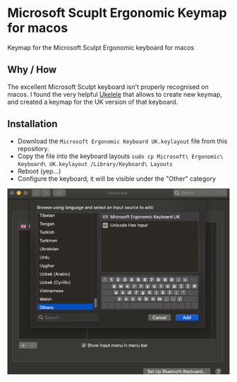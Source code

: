 # Microsoft Scuplt Ergonomic Keymap for macos
Keymap for the Microsoft Sculpt Ergonomic keyboard for macos

## Why / How

The excellent Microsoft Sculpt keyboard isn't properly recognised on macos. I found the very helpful [Ukelele](https://software.sil.org/ukelele/) that allows to create new keymap, and created a keymap for the UK version of that keyboard.

## Installation

- Download the `Microsoft Ergonomic Keyboard UK.keylayout` file from this repository.
- Copy the file into the keyboard layouts `sudo cp Microsoft\ Ergonomic\ Keyboard\ UK.keylayout /Library/Keyboard\ Layouts`
- Reboot (yep...)
- Configure the keyboard, it will be visible under the "Other" category

![Screenshot showing the new keyboard map](Screen%20Shot%202021-02-04%20at%2017.37.13.png)
